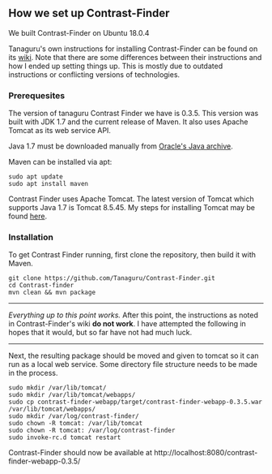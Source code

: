 ## How we set up Contrast-Finder

We built Contrast-Finder on Ubuntu 18.0.4

Tanaguru's own instructions for installing Contrast-Finder can be found on its
[wiki](https://github.com/Tanaguru/Contrast-Finder/wiki/Howto-build-&-install).
Note that there are some differences between their instructions and how I ended up setting things up.
This is mostly due to outdated instructions or conflicting versions of technologies.

### Prerequesites

The version of tanaguru Contrast Finder we have is 0.3.5.
This version was built with JDK 1.7 and the current release of Maven.
It also uses Apache Tomcat as its web service API.

Java 1.7 must be downloaded manually from
[Oracle's Java archive](https://www.oracle.com/technetwork/java/javase/downloads/java-archive-downloads-javase7-521261.html).

Maven can be installed via apt:

    sudo apt update
    sudo apt install maven

Contrast Finder uses Apache Tomcat. The latest version of Tomcat which supports Java 1.7 is Tomcat 8.5.45.
My steps for installing Tomcat may be found [here](/csci-362-02-2019/CargoPants/wiki/Installing-Tomcat).

### Installation

To get Contrast Finder running, first clone the repository, then build it with Maven.

    git clone https://github.com/Tanaguru/Contrast-Finder.git
    cd Contrast-finder
    mvn clean && mvn package

---

*Everything up to this point works.* After this point, the instructions as noted in Contrast-Finder's wiki **do not work**. I have attempted the following in hopes that it would, but so far have not had much luck.

---

Next, the resulting package should be moved and given to tomcat so it can run as a local web service.
Some directory file structure needs to be made in the process.

    sudo mkdir /var/lib/tomcat/
    sudo mkdir /var/lib/tomcat/webapps/
    sudo cp contrast-finder-webapp/target/contrast-finder-webapp-0.3.5.war /var/lib/tomcat/webapps/
    sudo mkdir /var/log/contrast-finder/
    sudo chown -R tomcat: /var/lib/tomcat
    sudo chown -R tomcat: /var/log/contrast-finder
    sudo invoke-rc.d tomcat restart

Contrast-Finder should now be available at http://localhost:8080/contrast-finder-webapp-0.3.5/